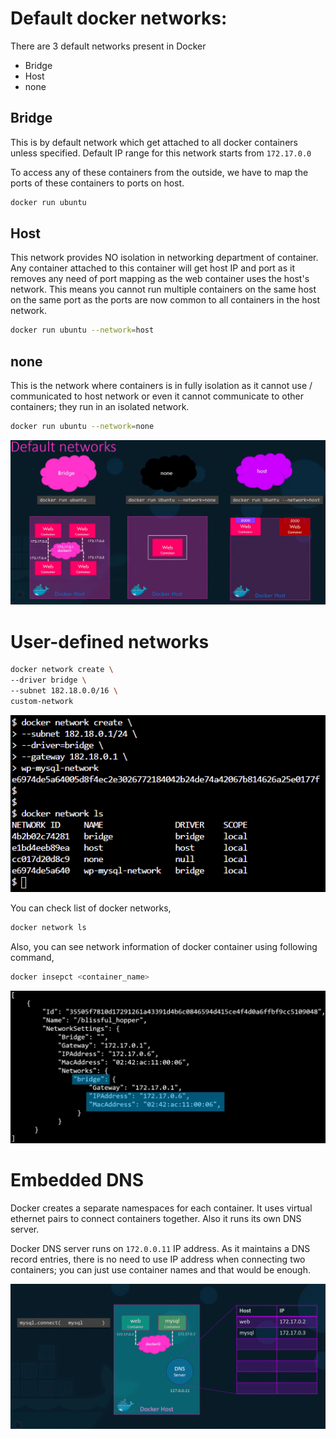 # Default docker networks:

There are 3 default networks present in Docker

- Bridge
- Host
- none

## Bridge

This is by default network which get attached to all docker containers unless specified. 
Default IP range for this network starts from `172.17.0.0`

To access any of these containers from the outside, we have to map the ports of these containers to ports on host.

```bash
docker run ubuntu
```

## Host

This network provides NO isolation in networking department of container. Any container attached to this container will get host IP and port as it removes any need of port mapping as the web container uses the host's network. This means you cannot run multiple containers on the same host on the same port as the ports are now common to all containers in the host network.

```bash
docker run ubuntu --network=host
```
## none

This is the network where containers is in fully isolation as it cannot use / communicated to host network or even it cannot communicate to other containers; they run in an isolated network.

```bash
docker run ubuntu --network=none
```

![[docker_default_network.png]](https://github.com/omkardamame/docker/blob/main/Docker%20Networks/docker_default_network.png)

# User-defined networks

```bash
docker network create \
--driver bridge \
--subnet 182.18.0.0/16 \
custom-network
```

![docker_network_create.png](https://github.com/omkardamame/docker/blob/main/Docker%20Networks/docker_network_create.png)

You can check list of docker networks,

```bash
docker network ls
```

Also, you can see network information of docker container using following command,

```bash
docker insepct <container_name>
```

![[docker_network_inspect.png]](https://github.com/omkardamame/docker/blob/main/Docker%20Networks/docker_network_inspect.png)

# Embedded DNS

Docker creates a separate namespaces for each container. It uses virtual ethernet pairs to connect containers together. Also it runs its own DNS server.

Docker DNS server runs on `172.0.0.11` IP address. As it maintains a DNS record entries, there is no need to use IP address when connecting two containers; you can just use container names and that would be enough.

![[docker_embedded_dns.png]](https://github.com/omkardamame/docker/blob/main/Docker%20Networks/docker_embedded_dns.png)
